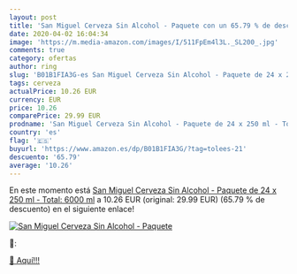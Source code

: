 ```yaml
---
layout: post
title: 'San Miguel Cerveza Sin Alcohol - Paquete con un 65.79 % de descuento'
date: 2020-04-02 16:04:34
image: 'https://m.media-amazon.com/images/I/511FpEm4l3L._SL200_.jpg'
comments: true
category: ofertas
author: ring
slug: 'B01B1FIA3G-es San Miguel Cerveza Sin Alcohol - Paquete de 24 x 250 ml -...'
tags: cerveza
actualPrice: 10.26 EUR
currency: EUR
price: 10.26
comparePrice: 29.99 EUR
prodname: 'San Miguel Cerveza Sin Alcohol - Paquete de 24 x 250 ml - Total: 6000 ml'
country: 'es'
flag: '🇪🇸'
buyurl: 'https://www.amazon.es/dp/B01B1FIA3G/?tag=tolees-21'
descuento: '65.79'
average: '10.26'
---
```


En este momento está [San Miguel Cerveza Sin Alcohol - Paquete de 24 x 250 ml - Total: 6000 ml](https://www.amazon.es/dp/B01B1FIA3G/?tag=tolees-21) a 10.26 EUR (original: 29.99 EUR) (65.79 %  de descuento) en el siguiente enlace!

[![San Miguel Cerveza Sin Alcohol - Paquete](https://m.media-amazon.com/images/I/511FpEm4l3L._SL200_.jpg)](https://www.amazon.es/dp/B01B1FIA3G/?tag=tolees-21)

🔎:


[🛒 Aquí!!!](https://www.amazon.es/dp/B01B1FIA3G/?tag=tolees-21)
